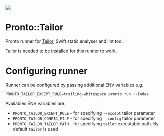 ![](https://travis-ci.org/ajanauskas/pronto-tailor.svg?branch=master)

# Pronto::Tailor

Pronto runner for [Tailor](https://github.com/sleekbyte/tailor), Swift static analyser and lint tool.

Tailor is needed to be installed for this runner to work.

# Configuring runner

Runner can be configured by passing additional ENV variables e.g.

`PRONTO_TAILOR_EXCEPT_RULE=trailing-whitespace pronto run --index`

Availables ENV variables are:

* `PRONTO_TAILOR_EXCEPT_RULE` - for specifying `--except` tailor parameter
* `PRONTO_TAILOR_CONFIG_FILE` - for specifying `--config` tailor parameter
* `PRONTO_TAILOR_TAILOR_PATH` - for specifying `tailor` executable path. By default `tailor` is used

